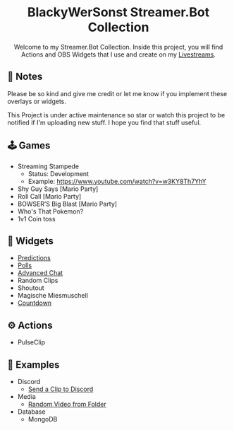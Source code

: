 <h1 align="center">BlackyWerSonst Streamer.Bot Collection</h1>
<p align="center">
    Welcome to my Streamer.Bot Collection. Inside this project, you will find Actions and OBS Widgets that I use and create on my <a href="https://twitch.tv/blackywersonst">Livestreams</a>.
</p>

## 📝 Notes
Please be so kind and give me credit or let me know if you implement these overlays or widgets.

This Project is under active maintenance so star or watch this project to be notified if I'm uploading new stuff.
I hope you find that stuff useful.

## 🕹 Games
- Streaming Stampede
    - Status: Development
    - Example: https://www.youtube.com/watch?v=w3KY8Th7YhY
- Shy Guy Says [Mario Party]
- Roll Call [Mario Party]
- BOWSER’S Big Blast [Mario Party]
- Who's That Pokemon?
- 1v1 Coin toss
## 🧩 Widgets
- [Predictions](https://github.com/BlackyWhoElse/streamer.bot-actions/tree/main/widget/prediction)
- [Polls](https://github.com/BlackyWhoElse/streamer.bot-actions/tree/main/widget/poll)
- [Advanced Chat](https://github.com/BlackyWhoElse/streamer.bot-actions/wiki/Advanced-Chat)
- Random Clips
- Shoutout
- Magische Miesmuschell
- [Countdown](https://github.com/BlackyWhoElse/streamer.bot-actions/tree/main/widget/countdown)
## ⚙ Actions
- PulseClip
## 📃 Examples
- Discord
    -  [Send a Clip to Discord ](https://github.com/BlackyWhoElse/streamer.bot-actions/tree/main/examples/Discord/Send%20Clip%20to%20Discord)
- Media
    - [Random Video from Folder](https://github.com/BlackyWhoElse/streamer.bot-actions/tree/main/examples/Files/RandomVideo)
- Database
    - MongoDB
